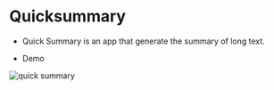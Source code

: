 # Quicksummary

* Quick Summary is an app that generate the summary of long text. 

* Demo

![quick summary](https://user-images.githubusercontent.com/48326144/235310052-50364bde-4c4b-49e2-9dcf-20c60c8ef022.gif)
